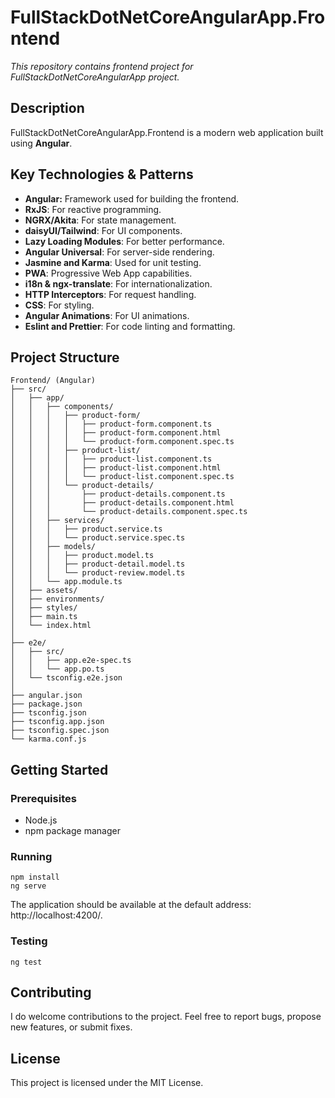 # FullStackDotNetCoreAngularApp.Frontend

*This repository contains frontend project for FullStackDotNetCoreAngularApp project.*

## Description

FullStackDotNetCoreAngularApp.Frontend is a modern web application built using **Angular**.

## Key Technologies & Patterns

-   **Angular:** Framework used for building the frontend.
-   **RxJS**: For reactive programming.
-   **NGRX/Akita**: For state management.
-   **daisyUI/Tailwind**: For UI components.
-   **Lazy Loading Modules**: For better performance.
-   **Angular Universal**: For server-side rendering.
-   **Jasmine and Karma**: Used for unit testing.
-   **PWA**: Progressive Web App capabilities.
-   **i18n & ngx-translate**: For internationalization.
-   **HTTP Interceptors**: For request handling.
-   **CSS**: For styling.
-   **Angular Animations**: For UI animations.
-   **Eslint and Prettier**: For code linting and formatting.

## Project Structure

    Frontend/ (Angular)
    ├── src/
    │   ├── app/
    │   │   ├── components/
    │   │   │   ├── product-form/
    │   │   │   │   ├── product-form.component.ts
    │   │   │   │   ├── product-form.component.html
    │   │   │   │   └── product-form.component.spec.ts
    │   │   │   ├── product-list/
    │   │   │   │   ├── product-list.component.ts
    │   │   │   │   ├── product-list.component.html
    │   │   │   │   └── product-list.component.spec.ts
    │   │   │   └── product-details/
    │   │   │       ├── product-details.component.ts
    │   │   │       ├── product-details.component.html
    │   │   │       └── product-details.component.spec.ts
    │   │   ├── services/
    │   │   │   ├── product.service.ts
    │   │   │   └── product.service.spec.ts
    │   │   ├── models/
    │   │   │   ├── product.model.ts
    │   │   │   ├── product-detail.model.ts
    │   │   │   └── product-review.model.ts
    │   │   └── app.module.ts
    │   ├── assets/
    │   ├── environments/
    │   ├── styles/
    │   ├── main.ts
    │   └── index.html
    │
    ├── e2e/
    │   ├── src/
    │   │   ├── app.e2e-spec.ts
    │   │   └── app.po.ts
    │   └── tsconfig.e2e.json
    │
    ├── angular.json
    ├── package.json
    ├── tsconfig.json
    ├── tsconfig.app.json
    ├── tsconfig.spec.json
    └── karma.conf.js

## Getting Started

### Prerequisites

-   Node.js
-   npm package manager

### Running

    npm install
    ng serve

The application should be available at the default address: http://localhost:4200/.

### Testing

    ng test

## Contributing

I do welcome contributions to the project.
Feel free to report bugs, propose new features, or submit fixes.

## License

This project is licensed under the MIT License.
